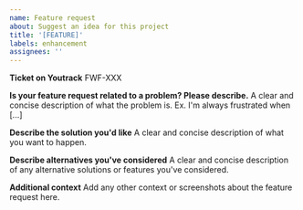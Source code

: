 ```yaml
---
name: Feature request
about: Suggest an idea for this project
title: '[FEATURE]'
labels: enhancement
assignees: ''
---
```


**Ticket on Youtrack**
FWF-XXX

**Is your feature request related to a problem? Please describe.**
A clear and concise description of what the problem is. Ex. I'm always frustrated when [...]

**Describe the solution you'd like**
A clear and concise description of what you want to happen.

**Describe alternatives you've considered**
A clear and concise description of any alternative solutions or features you've considered.

**Additional context**
Add any other context or screenshots about the feature request here.